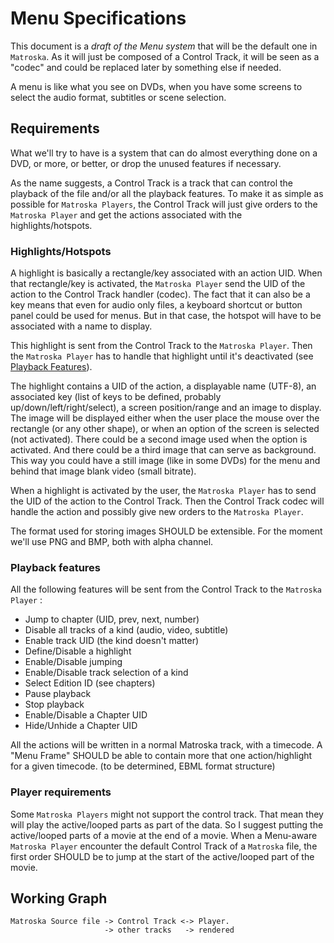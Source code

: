 ---
---

# Menu Specifications

This document is a _draft of the Menu system_ that will be the default one in `Matroska`. As it will just be composed of a Control Track, it will be seen as a "codec" and could be replaced later by something else if needed.

A menu is like what you see on DVDs, when you have some screens to select the audio format, subtitles or scene selection.

## Requirements

What we'll try to have is a system that can do almost everything done on a DVD, or more, or better, or drop the unused features if necessary.

As the name suggests, a Control Track is a track that can control the playback of the file and/or all the playback features. To make it as simple as possible for `Matroska Players`, the Control Track will just give orders to the `Matroska Player` and get the actions associated with the highlights/hotspots.

### Highlights/Hotspots

A highlight is basically a rectangle/key associated with an action UID. When that rectangle/key is activated, the `Matroska Player` send the UID of the action to the Control Track handler (codec). The fact that it can also be a key means that even for audio only files, a keyboard shortcut or button panel could be used for menus. But in that case, the hotspot will have to be associated with a name to display.

This highlight is sent from the Control Track to the `Matroska Player`. Then the `Matroska Player` has to handle that highlight until it's deactivated (see [Playback Features](#playback-features)).

The highlight contains a UID of the action, a displayable name (UTF-8), an associated key (list of keys to be defined, probably up/down/left/right/select), a screen position/range and an image to display. The image will be displayed either when the user place the mouse over the rectangle (or any other shape), or when an option of the screen is selected (not activated). There could be a second image used when the option is activated. And there could be a third image that can serve as background. This way you could have a still image (like in some DVDs) for the menu and behind that image blank video (small bitrate).

When a highlight is activated by the user, the `Matroska Player` has to send the UID of the action to the Control Track. Then the Control Track codec will handle the action and possibly give new orders to the `Matroska Player`.

The format used for storing images SHOULD be extensible. For the moment we'll use PNG and BMP, both with alpha channel.

### Playback features

All the following features will be sent from the Control Track to the `Matroska Player` :

*   Jump to chapter (UID, prev, next, number)
*   Disable all tracks of a kind (audio, video, subtitle)
*   Enable track UID (the kind doesn't matter)
*   Define/Disable a highlight
*   Enable/Disable jumping
*   Enable/Disable track selection of a kind
*   Select Edition ID (see chapters)
*   Pause playback
*   Stop playback
*   Enable/Disable a Chapter UID
*   Hide/Unhide a Chapter UID

All the actions will be written in a normal Matroska track, with a timecode. A "Menu Frame" SHOULD be able to contain more that one action/highlight for a given timecode. (to be determined, EBML format structure)

### Player requirements

Some `Matroska Players` might not support the control track. That mean they will play the active/looped parts as part of the data. So I suggest putting the active/looped parts of a movie at the end of a movie. When a Menu-aware `Matroska Player` encounter the default Control Track of a `Matroska` file, the first order SHOULD be to jump at the start of the active/looped part of the movie.

## Working Graph

```
Matroska Source file -> Control Track <-> Player.
                     -> other tracks   -> rendered
```

